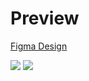 # Preview

[Figma Design](https://www.figma.com/file/nmvBcLhj59pJVoxvv0lc6G/Vehicle-UI?type=design&node-id=0%3A1&mode=design&t=HDaCvsryPBKjUqKX-1)

<img src="https://i.imgur.com/fespYsf.png">

<img src="https://i.imgur.com/7Of3INK.png">
